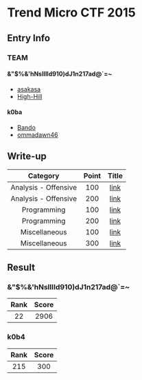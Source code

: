 # Trend Micro CTF 2015

## Entry Info
### TEAM
#### &"$%&'hNslIIld910)dJ1n217ad@`=~
- [asakasa](http://github.com/asakasa)
- [High-Hill](http://github.com/High-Hill)  

#### k0ba
- [Bando](http://github.com/b11001010)
- [ommadawn46](http://github.com/ommadawn46)

## Write-up
Category | Point | Title 
:-:|:-:|:-:
Analysis - Offensive | 100 | [link](#)
Analysis - Offensive | 200 | [link](https://github.com/asakasa/ctfs/blob/master/TMCTF2015/off200_writeup.md)
Programming | 100 | [link](#)
Programming | 200 | [link](#)
Miscellaneous | 100 | [link](#)
Miscellaneous | 300 | [link](#)

## Result
### &"$%&'hNslIIld910)dJ1n217ad@`=~
| Rank  | Score |
| :---: | :---: |
| 22  | 2906  |

### k0b4
| Rank  | Score |
| :---: | :---: |
| 215  | 300  |

